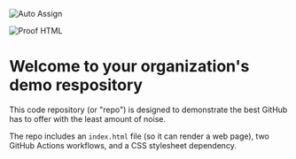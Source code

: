 ![Auto Assign](https://github.com/bnmbhs/demo-repository/actions/workflows/auto-assign.yml/badge.svg)

![Proof HTML](https://github.com/bnmbhs/demo-repository/actions/workflows/proof-html.yml/badge.svg)

# Welcome to your organization's demo respository
This code repository (or "repo") is designed to demonstrate the best GitHub has to offer with the least amount of noise.

The repo includes an `index.html` file (so it can render a web page), two GitHub Actions workflows, and a CSS stylesheet dependency.
